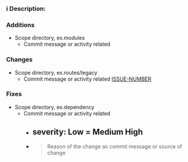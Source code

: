 ### :information_source: Description:

### Additions

- Scope directory, ex.modules
  - Commit message or activity related

### Changes

- Scope directory, ex.routes/legacy
  - Commit message or activity related [ISSUE-NUMBER](https://github.com/TheQuintillo/treidi_server/issues/ISSUE-NUMBER)

### Fixes

- Scope directory, ex.dependency
  - Commit message or activity related
    - ## severity: Low = Medium High
    - > Reason of the change as commit message or source of change

